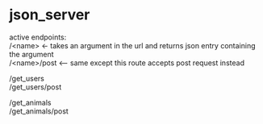 # json_server <br>

active endpoints: <br>
/\<name\>   <- takes an argument in the url and returns json entry containing the argument <br>
/\<name\>/post <-- same except this route accepts post request instead <br>
                 
/get_users <br>
/get_users/post <br>
                 
/get_animals <br>
/get_animals/post <br>
